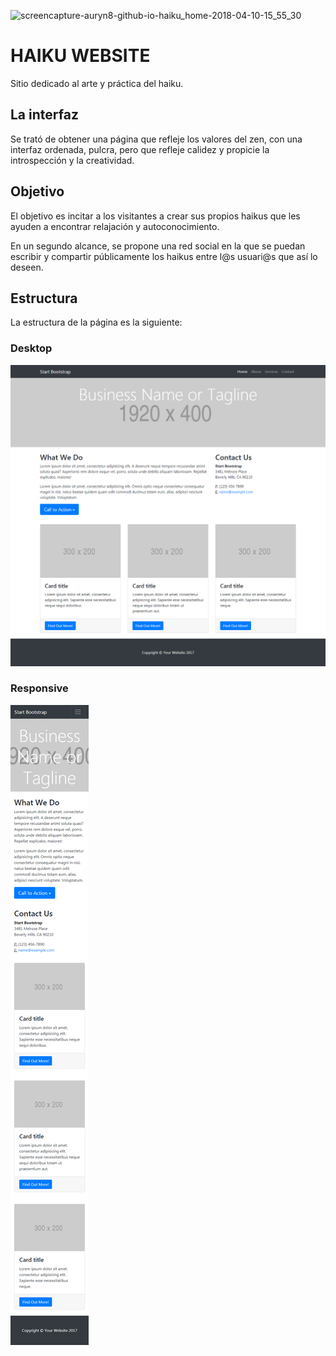 ![screencapture-auryn8-github-io-haiku_home-2018-04-10-15_55_30](https://user-images.githubusercontent.com/32871457/38583139-ba19b30c-3cd7-11e8-9820-bffffe963809.png)

# HAIKU WEBSITE

Sitio dedicado al arte y práctica del haiku.

## La interfaz

Se trató de obtener una página que refleje los valores del zen, con una interfaz ordenada, pulcra, pero que refleje calidez y propicie la introspección y la creatividad.

## Objetivo

El objetivo es incitar a los visitantes a crear sus propios haikus que les ayuden a encontrar relajación y autoconocimiento.

En un segundo alcance, se propone una red social en la que se puedan escribir y compartir públicamente los haikus entre l@s usuari@s que así lo deseen.

## Estructura

La estructura de la página es la siguiente:

### Desktop

![Estructura desktop](./assets/images/desktop.png)


### Responsive

![Estructura mobile](./assets/images/responsive.png)
